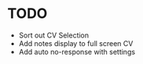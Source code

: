 # TODO

- Sort out CV Selection
- Add notes display to full screen CV
- Add auto no-response with settings
